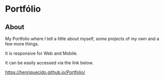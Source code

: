 # Portfólio

## About

My Portfolio where I tell a little about myself, some projects of my own and a few more things.

It is responsive for Web and Mobile.

It can be easily accessed via the link below.

https://henriquecido.github.io/Portfolio/
